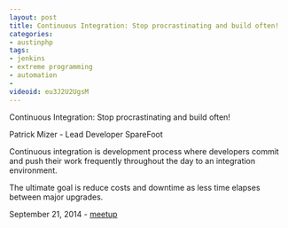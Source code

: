 ```yaml
---
layout: post
title: Continuous Integration: Stop procrastinating and build often!
categories:
- austinphp
tags:
- jenkins 
- extreme programming
- automation
- 
videoid: eu3J2U2UgsM
---
```


Continuous Integration: Stop procrastinating and build often!

Patrick Mizer - Lead Developer SpareFoot 

Continuous integration is development process where developers commit and push their work frequently throughout the day to an integration environment.

The ultimate goal is reduce costs and downtime as less time elapses between major upgrades.  

September 21, 2014 - <a
 href="http://www.meetup.com/austinphp/events/185738262/">meetup</a>
